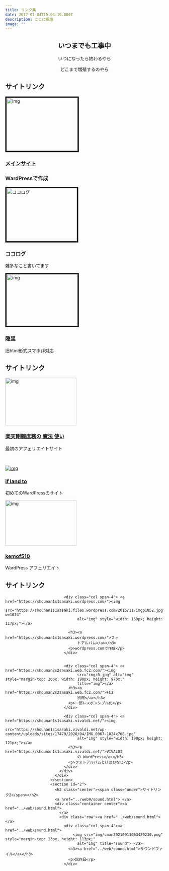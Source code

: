 ```yaml
---
title: リンク集
date: 2017-01-04T15:04:10.000Z
description: ここに概略
image: ""
---
```

<h2 style="text-align: center;"><span class="under">いつまでも工事中</span></h2>
      <p style="text-align: center;">いつになったら終わるやら</p>
      <p style="text-align: center;"> どこまで増殖するのやら<strong></strong></p>
      <section id="1" class="gray-back">
        <h2 class="center"><span class="under">サイトリンク</span></h2>
        <div class="container center">
          <div class="row">
            <div class="col span-4"> <a href="http://shounan1s1.wp.xdomain.jp/"><img
                  src="http://shounan1s1.wp.xdomain.jp/wp-content/uploads/2018/04/P1010071.jpg"
                  alt="img" style="width: 226px; height: 169px;" border="4px"></a>
              <h3><a href="http://shounan1s1.wp.xdomain.jp/">メインサイト</a></h3>
              <h3>WardPressで作成</h3>
            </div>
            <div class="col span-4"> <a href="https://shounan-s-sasaki.cocolog-nifty.com/blog/"><img
                  src="https://shounan-s-sasaki.cocolog-nifty.com/blog/17.jpg" alt="ココログ"
                  style="width: 224px; height: 169px;" border="4px"></a>
              <h3>ココログ</h3>
              <p>雑多なこと書いてます</p>
            </div>
            <div class="col span-4"> <a href="http://shounan1s1sasaki.kakurezato.com/"><img
                  src="img/topimg_bac.jpg" alt="img" style="width: 226px; height: 164px;"
                  border="4px"></a>
              <h3>隠里</h3>
              <p>旧html形式スマホ非対応</p>
            </div>
          </div>
        </div>
      </section>
      <div class="container">
        <div class="row">
          <div class="col span-12">
            <p></p>
            <h2 class="center"><span class="under">サイトリンク</span></h2>
            <div class="container center">
              <div class="row">
                <div class="col span-4"> <a href="https://plaza.rakuten.co.jp/shounan1s1sasaki/"><img
                      src="https://image.space.rakuten.co.jp/d/strg/ctrl/9/7166dc7b9c795aa910a840c136c4494f958bbdf0.16.2.9.2.jpeg"
                      alt="img" style="width: 226px; height: 151px;"></a>
                  <h3><a href="https://plaza.rakuten.co.jp/shounan1s1sasaki/">楽天</a><a
                      href="https://plaza.rakuten.co.jp/shounan1s1sasaki/">剛腕庶務の
                      魔法 使い</a></h3>
                  <a href="https://plaza.rakuten.co.jp/shounan1s1sasaki/"> </a>
                  最初のアフェリエイトサイト
                  <p><br>
                  </p>
                </div>
                <div class="col span-4"> <a href="http://shounan1s1sasaki.if.land.to/"><img
                      src="http://shounan1s1sasaki.if.land.to/wp-content/uploads/2018/07/50.jpg"
                      alt="img"></a>
                  <h3><a href="http://shounan1s1sasaki.if.land.to/">if land to</a></h3>
                  <p>初めてのWardPressのサイト</p>
                </div>
                <div class="col span-4"> <a href="http://kemof510.s1005.xrea.com/"><img
                      src="http://kemof510.s1005.xrea.com/wp-content/uploads/2020/09/DSCF0198-150x150.jpg"
                      alt="img" style="width: 226px; height: 145px;"></a>
                  <h3><a href="http://kemof510.s1005.xrea.com/">kemof510</a></h3>
                  <p>WardPress アフェリエイト</p>
                </div>
              </div>
            </div>
            <div class="container">
              <div class="row">
                <div class="col span-12">
                  <p></p>
                  <div class="container">
                    <div class="row">
                      <div class="col span-12">
                        <p></p>
                        <section id="1" class="gray-back">
                          <h2 class="center"><span class="under">サイトリンク</span></h2>
                          <div class="container center">
                            <div class="row">
                            
                            
                              <div class="col span-4"> <a href="https://shounan1s1sasaki.wordpress.com/"><img
                                    src="https://shounan1s1sasaki.files.wordpress.com/2016/11/imgp1052.jpg?w=1024"
                                    alt="img" style="width: 169px; height: 117px;"></a>
                                    
                                <h3><a href="https://shounan1s1sasaki.wordpress.com/">フォ
                                    トアルバム</a></h3>
                                <p>wordpress.comで作成</p>
                              </div>
                              
                              
                              <div class="col span-4"> <a href="https://shounan2s2sasaki.web.fc2.com/"><img
                                    src="img/0.jpg" alt="img" style="margin-top: 26px; width: 190px; height: 97px;"
                                    title="img"></a>
                                <h3><a href="https://shounan2s2sasaki.web.fc2.com/">FC2
                                    別館</a></h3>
                                <p>一部レスポンシブル化</p>
                              </div>
                              
                              <div class="col span-4"> <a href="https://shounan1s1sasaki.vivaldi.net/"><img
                                    src="https://shounan1s1sasaki.vivaldi.net/wp-content/uploads/sites/17479/2020/04/IMG_0067-1024x768.jpg"
                                    alt="img" style="width: 190px; height: 121px;"></a>
                                <h3><a href="https://shounan1s1sasaki.vivaldi.net/">VIVALDI
                                    の WardPress</a></h3>
                                <p>フォトアルバムとほぼおなじ</p>
                              </div>
                            </div>
                          </div>
                        </section>
                        <section id="2">
                          <h2 class="center"><span class="under">サイトリンク2</span></h2>
                          <a href="../web9/sound.html"> </a>
                          <div class="container center"><a href="../web/sound.html">
                            </a>
                            <div class="row"><a href="../web/sound.html"> </a>
                              <div class="col span-4"><a href="../web/sound.html">
                                  <img src="img/cman20210911063420230.png" style="margin-top: 13px; height: 113px;"
                                    alt="img" title="sound"> </a>
                                <h3><a href="../web/sound.html">サウンドファイル</a></h3>
                                <p>試作品</p>
                              </div>